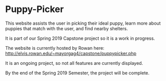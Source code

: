 # Puppy-Picker
This website assists the user in picking their ideal puppy, learn more about puppies that match with the user, and find nearby shelters. 

It is part of our Spring 2019 Capstone project so it is a work in progress.

The website is currently hosted by Rowan here: http://elvis.rowan.edu/~mayorgag4/capstone/puppypicker.php

It is an ongoing project, so not all features are currently displayed. 

By the end of the Spring 2019 Semester, the project will be complete. 
